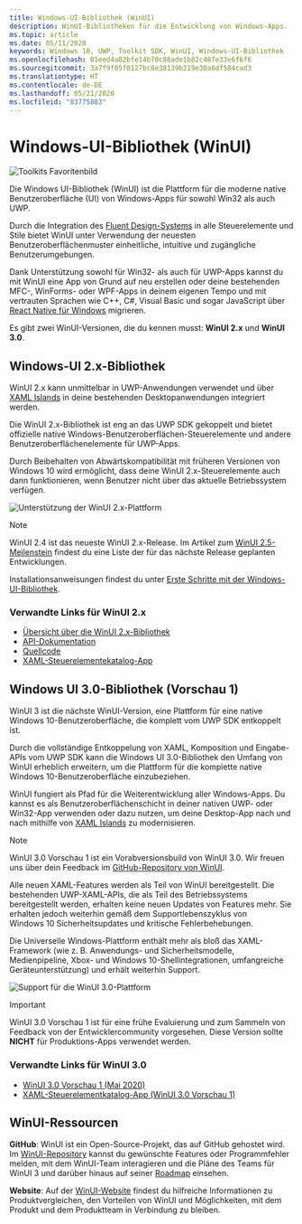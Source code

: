 ```yaml
---
title: Windows-UI-Bibliothek (WinUI)
description: WinUI-Bibliotheken für die Entwicklung von Windows-Apps.
ms.topic: article
ms.date: 05/11/2020
keywords: Windows 10, UWP, Toolkit SDK, WinUI, Windows-UI-Bibliothek
ms.openlocfilehash: 01eed4a82bfe14b70c86ade1b82c487e33e6f6f6
ms.sourcegitcommit: 3a7f9f05f0127bc8e38139b219e30a8df584cad3
ms.translationtype: HT
ms.contentlocale: de-DE
ms.lasthandoff: 05/21/2020
ms.locfileid: "83775883"
---
```

# <a name="windows-ui-library-winui"></a>Windows-UI-Bibliothek (WinUI)

![Toolkits Favoritenbild](../images/logo-winui.png)

Die Windows UI-Bibliothek (WinUI) ist die Plattform für die moderne native Benutzeroberfläche (UI) von Windows-Apps für sowohl Win32 als auch UWP.

Durch die Integration des [Fluent Design-Systems](https://www.microsoft.com/design/fluent/#/) in alle Steuerelemente und Stile bietet WinUI unter Verwendung der neuesten Benutzeroberflächenmuster einheitliche, intuitive und zugängliche Benutzerumgebungen.

Dank Unterstützung sowohl für Win32- als auch für UWP-Apps kannst du mit WinUI eine App von Grund auf neu erstellen oder deine bestehenden MFC-, WinForms- oder WPF-Apps in deinem eigenen Tempo und mit vertrauten Sprachen wie C++, C#, Visual Basic und sogar JavaScript über [React Native für Windows](https://microsoft.github.io/react-native-windows/) migrieren.

Es gibt zwei WinUI-Versionen, die du kennen musst: **WinUI 2.x** und **WinUI 3.0**.

## <a name="windows-ui-2x-library"></a>Windows-UI 2.x-Bibliothek

WinUI 2.x kann unmittelbar in UWP-Anwendungen verwendet und über [XAML Islands](/windows/apps/desktop/modernize/xaml-islands) in deine bestehenden Desktopanwendungen integriert werden.

Die WinUI 2.x-Bibliothek ist eng an das UWP SDK gekoppelt und bietet offizielle native Windows-Benutzeroberflächen-Steuerelemente und andere Benutzeroberflächenelemente für UWP-Apps.

Durch Beibehalten von Abwärtskompatibilität mit früheren Versionen von Windows 10 wird ermöglicht, dass deine WinUI 2.x-Steuerelemente auch dann funktionieren, wenn Benutzer nicht über das aktuelle Betriebssystem verfügen.

![Unterstützung der WinUI 2.x-Plattform](../images/platforms-winui2.png)

> [!NOTE]
> WinUI 2.4 ist das neueste WinUI 2.x-Release. Im Artikel zum [WinUI 2.5-Meilenstein](https://github.com/microsoft/microsoft-ui-xaml/milestone/10) findest du eine Liste der für das nächste Release geplanten Entwicklungen.

Installationsanweisungen findest du unter [Erste Schritte mit der Windows-UI-Bibliothek](winui2/getting-started.md).

### <a name="related-links-for-winui-2x"></a>Verwandte Links für WinUI 2.x

- [Übersicht über die WinUI 2.x-Bibliothek](winui2/index.md)
- [API-Dokumentation](https://docs.microsoft.com/uwp/api/overview/winui/)
- [Quellcode](https://aka.ms/winui)
- [XAML-Steuerelementekatalog-App](https://www.microsoft.com/p/xaml-controls-gallery/9msvh128x2zt)

## <a name="windows-ui-30-library-preview-1"></a>Windows UI 3.0-Bibliothek (Vorschau 1)

WinUI 3 ist die nächste WinUI-Version, eine Plattform für eine native Windows 10-Benutzeroberfläche, die komplett vom UWP SDK entkoppelt ist.

Durch die vollständige Entkoppelung von XAML, Komposition und Eingabe-APIs vom UWP SDK kann die Windows UI 3.0-Bibliothek den Umfang von WinUI erheblich erweitern, um die Plattform für die komplette native Windows 10-Benutzeroberfläche einzubeziehen.

WinUI fungiert als Pfad für die Weiterentwicklung aller Windows-Apps. Du kannst es als Benutzeroberflächenschicht in deiner nativen UWP- oder Win32-App verwenden oder dazu nutzen, um deine Desktop-App nach und nach mithilfe von [XAML Islands](https://docs.microsoft.com/windows/apps/desktop/modernize/xaml-islands) zu modernisieren.

> [!NOTE]
> WinUI 3.0 Vorschau 1 ist ein Vorabversionsbuild von WinUI 3.0. Wir freuen uns über dein Feedback im [GitHub-Repository von WinUI](https://github.com/microsoft/microsoft-ui-xaml).

Alle neuen XAML-Features werden als Teil von WinUI bereitgestellt. Die bestehenden UWP-XAML-APIs, die als Teil des Betriebssystems bereitgestellt werden, erhalten keine neuen Updates von Features mehr. Sie erhalten jedoch weiterhin gemäß dem Supportlebenszyklus von Windows 10 Sicherheitsupdates und kritische Fehlerbehebungen.

Die Universelle Windows-Plattform enthält mehr als bloß das XAML-Framework (wie z. B. Anwendungs- und Sicherheitsmodelle, Medienpipeline, Xbox- und Windows 10-Shellintegrationen, umfangreiche Geräteunterstützung) und erhält weiterhin Support.

![Support für die WinUI 3.0-Plattform](../images/platforms-winui3.png)

> [!Important]
> WinUI 3.0 Vorschau 1 ist für eine frühe Evaluierung und zum Sammeln von Feedback von der Entwicklercommunity vorgesehen. Diese Version sollte **NICHT** für Produktions-Apps verwendet werden.

### <a name="related-links-for-winui-30"></a>Verwandte Links für WinUI 3.0

- [WinUI 3.0 Vorschau 1 (Mai 2020)](winui3/index.md)
- [XAML-Steuerelementkatalog-App (WinUI 3.0 Vorschau 1)](https://github.com/microsoft/Xaml-Controls-Gallery/tree/winui3preview)

## <a name="winui-resources"></a>WinUI-Ressourcen

**GitHub**: WinUI ist ein Open-Source-Projekt, das auf GitHub gehostet wird. Im [WinUI-Repository](https://github.com/microsoft/microsoft-ui-xaml) kannst du gewünschte Features oder Programmfehler melden, mit dem WinUI-Team interagieren und die Pläne des Teams für WinUI 3 und darüber hinaus auf seiner [Roadmap](https://github.com/microsoft/microsoft-ui-xaml/blob/master/docs/roadmap.md) einsehen.

**Website**: Auf der [WinUI-Website](https://aka.ms/winui) findest du hilfreiche Informationen zu Produktvergleichen, den Vorteilen von WinUI und Möglichkeiten, mit dem Produkt und dem Produktteam in Verbindung zu bleiben.
